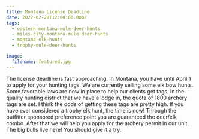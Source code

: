 ```yaml
---
title: Montana License Deadline
date: 2022-02-28T12:00:00.000Z
tags:
  - eastern-montana-mule-deer-hunts
  - miles-city-montana-mule-deer-hunts
  - montana-elk-hunts
  - trophy-mule-deer-hunts

image:
  filename: featured.jpg
---
```


The license deadline is fast approaching. In Montana, you have until April 1 to apply for your hunting tags. We are currently selling some elk bow hunts. Some favorable laws are now in place to help our clients get tags. In the quality hunting district that we have a lodge in, the quota of 1800 archery tags are set. I think the odds of getting these tags are pretty high. If you have ever considered a trophy elk hunt, the time is now! Through the outfitter sponsored preference point you are guaranteed the deer/elk combo. After that we will help you apply for the archery permit in our unit. The big bulls live here! You should give it a try.
